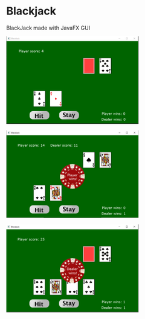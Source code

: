 # Blackjack
BlackJack made with JavaFX GUI

<p align="left">
  <img src="classic-cards/pic/blackjack.PNG" width="350" title="hover text">
</p>
<p align="left">
  <img src="classic-cards/pic/BlackjackWin.PNG" width="350" title="hover text">
</p>
<p align="left">
  <img src="classic-cards/pic/BlackjackLose.PNG" width="350" title="hover text">
</p>
